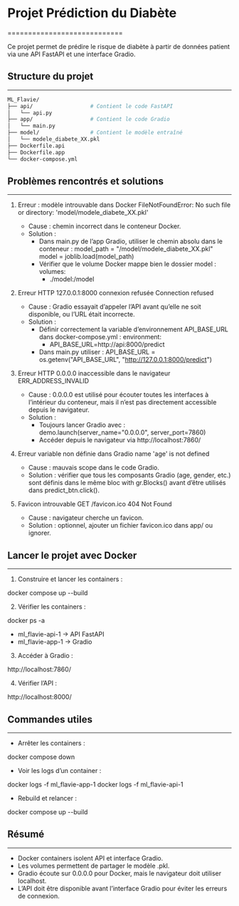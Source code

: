 # Projet Prédiction du Diabète
============================

Ce projet permet de prédire le risque de diabète à partir de données patient via une API FastAPI et une interface Gradio.

## Structure du projet
------------------
```bash
ML_Flavie/
├── api/                  # Contient le code FastAPI
│   └── api.py
├── app/                  # Contient le code Gradio
│   └── main.py
├── model/                # Contient le modèle entraîné
│   └── modele_diabete_XX.pkl
├── Dockerfile.api
├── Dockerfile.app
└── docker-compose.yml
```

## Problèmes rencontrés et solutions
---------------------------------

1. Erreur : modèle introuvable dans Docker
   FileNotFoundError: No such file or directory: 'model/modele_diabete_XX.pkl'
   - Cause : chemin incorrect dans le conteneur Docker.
   - Solution :
     - Dans main.py de l’app Gradio, utiliser le chemin absolu dans le conteneur :
       model_path = "/model/modele_diabete_XX.pkl"
       model = joblib.load(model_path)
     - Vérifier que le volume Docker mappe bien le dossier model :
       volumes:
         - ./model:/model

2. Erreur HTTP 127.0.0.1:8000 connexion refusée
   Connection refused
   - Cause : Gradio essayait d’appeler l’API avant qu’elle ne soit disponible, ou l’URL était incorrecte.
   - Solution :
     - Définir correctement la variable d’environnement API_BASE_URL dans docker-compose.yml :
       environment:
         - API_BASE_URL=http://api:8000/predict
     - Dans main.py utiliser :
       API_BASE_URL = os.getenv("API_BASE_URL", "http://127.0.0.1:8000/predict")

3. Erreur HTTP 0.0.0.0 inaccessible dans le navigateur
   ERR_ADDRESS_INVALID
   - Cause : 0.0.0.0 est utilisé pour écouter toutes les interfaces à l’intérieur du conteneur, mais il n’est pas directement accessible depuis le navigateur.
   - Solution :
     - Toujours lancer Gradio avec :
       demo.launch(server_name="0.0.0.0", server_port=7860)
     - Accéder depuis le navigateur via http://localhost:7860/

4. Erreur variable non définie dans Gradio
   name 'age' is not defined
   - Cause : mauvais scope dans le code Gradio.
   - Solution : vérifier que tous les composants Gradio (age, gender, etc.) sont définis dans le même bloc with gr.Blocks() avant d’être utilisés dans predict_btn.click().

5. Favicon introuvable
   GET /favicon.ico 404 Not Found
   - Cause : navigateur cherche un favicon.
   - Solution : optionnel, ajouter un fichier favicon.ico dans app/ ou ignorer.

## Lancer le projet avec Docker
---------------------------

1. Construire et lancer les containers :

docker compose up --build

2. Vérifier les containers :

docker ps -a

- ml_flavie-api-1 → API FastAPI
- ml_flavie-app-1 → Gradio

3. Accéder à Gradio :

http://localhost:7860/

4. Vérifier l’API :

http://localhost:8000/

## Commandes utiles
----------------

- Arrêter les containers :

docker compose down

- Voir les logs d’un container :

docker logs -f ml_flavie-app-1
docker logs -f ml_flavie-api-1

- Rebuild et relancer :

docker compose up --build

## Résumé
------

- Docker containers isolent API et interface Gradio.
- Les volumes permettent de partager le modèle .pkl.
- Gradio écoute sur 0.0.0.0 pour Docker, mais le navigateur doit utiliser localhost.
- L’API doit être disponible avant l’interface Gradio pour éviter les erreurs de connexion.
  

